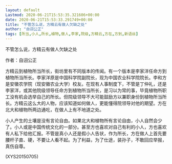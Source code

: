 ```yaml
---
layout: default
Lastmod: 2020-06-21T15:53:35.321606+00:00
date: 2020-06-21T15:53:33.291749+00:00
title: "不管怎么说，方精云有做人欠缺之处"
author: "自诩公正"
tags: [所当,小人,所长,植物,做人,李家,院级,方精云,方在,方到,新语丝]
---
```


不管怎么说，方精云有做人欠缺之处

作者：自诩公正

方精云到植物所当所长，街坊里有不同版本的传闻。有一个版本是李家洋任命方到植物所当所长。李家洋原是中国科学院副院长，现为中国农业科学院院长。李和方是安徽农学院（现安徽农业大学）校友。在现有人事制度下，不管是丁仲礼，还是李家洋，或其他院级领导任命方到植物所当所长，是习以为常的事，毕竟植物所职工没有机会选举自己的所长。但院级领导不大可能鼓励方以兼职身份到植物所当所长。方精云这么大的人物，应该知道如何做人，更能懂得院领导对他的期望。方在北大和植物所两边通吃，在做人上有不地道之处。

小人产生的土壤是没有言论自由。如果北大和植物所有言论自由，小人自然会少了。小人或是中国传统文化的一部分。甚至方也喜欢对自己有利的小人，方也喜欢有人私下给他汇报。不管是真小人还是假小人告状，作为所长，方在做人上首先要腰杆子直、硬，不要让人看不起。为了利益，为了仕途，装孙子，不敢回应举报，真伤自尊。

(XYS20150705)

